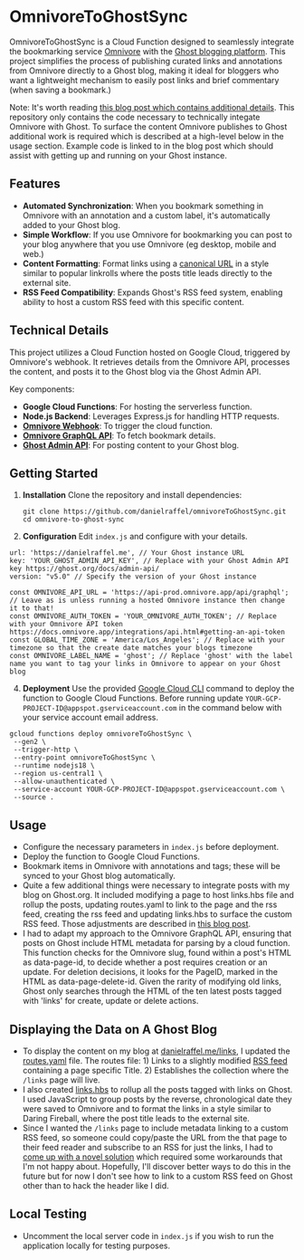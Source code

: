 # OmnivoreToGhostSync

OmnivoreToGhostSync is a Cloud Function designed to seamlessly integrate the bookmarking service [Omnivore](https://omnivore.app) with the [Ghost blogging platform](https://ghost.org). This project simplifies the process of publishing curated links and annotations from Omnivore directly to a Ghost blog, making it ideal for bloggers who want a lightweight mechanism to easily post links and brief commentary (when saving a bookmark.) 

Note: It's worth reading [this blog post which contains additional details](https://danielraffel.me/2024/01/30/intriguing-stuff/). This repository only contains the code necessary to technically integate Omnivore with Ghost. To surface the content Omnivore publishes to Ghost additional work is required which is described at a high-level below in the usage section. Example code is linked to in the blog post which should assist with getting up and running on your Ghost instance.

## Features

- **Automated Synchronization**: When you bookmark something in Omnivore with an annotation and a custom label, it's automatically added to your Ghost blog.
- **Simple Workflow**: If you use Omnivore for bookmarking you can post to your blog anywhere that you use Omnivore (eg desktop, mobile and web.)
- **Content Formatting**: Format links using a [canonical URL](https://ghost.org/changelog/canonical-urls/) in a style similar to popular linkrolls where the posts title leads directly to the external site.
- **RSS Feed Compatibility**: Expands Ghost's RSS feed system, enabling ability to host a custom RSS feed with this specific content.

## Technical Details

This project utilizes a Cloud Function hosted on Google Cloud, triggered by Omnivore's webhook. It retrieves details from the Omnivore API, processes the content, and posts it to the Ghost blog via the Ghost Admin API. 

Key components:
- **Google Cloud Functions**: For hosting the serverless function.
- **Node.js Backend**: Leverages Express.js for handling HTTP requests.
- **[Omnivore Webhook](https://docs.omnivore.app/integrations/webhooks.html)**: To trigger the cloud function.
- **[Omnivore GraphQL API](https://docs.omnivore.app/integrations/api.html)**: To fetch bookmark details.
- **[Ghost Admin API](https://ghost.org/docs/admin-api/)**: For posting content to your Ghost blog.

## Getting Started

1. **Installation**
   Clone the repository and install dependencies:
   ```
   git clone https://github.com/danielraffel/omnivoreToGhostSync.git
   cd omnivore-to-ghost-sync
   ```

2. **Configuration**
   Edit `index.js` and configure with your details.
  
  ```
url: 'https://danielraffel.me', // Your Ghost instance URL
key: 'YOUR_GHOST_ADMIN_API_KEY', // Replace with your Ghost Admin API key https://ghost.org/docs/admin-api/
version: "v5.0" // Specify the version of your Ghost instance
  
const OMNIVORE_API_URL = 'https://api-prod.omnivore.app/api/graphql'; // Leave as is unless running a hosted Omnivore instance then change it to that!
const OMNIVORE_AUTH_TOKEN = 'YOUR_OMNIVORE_AUTH_TOKEN'; // Replace with your Omnivore API token https://docs.omnivore.app/integrations/api.html#getting-an-api-token
const GLOBAL_TIME_ZONE = 'America/Los_Angeles'; // Replace with your timezone so that the create date matches your blogs timezone
const OMNIVORE_LABEL_NAME = 'ghost'; // Replace 'ghost' with the label name you want to tag your links in Omnivore to appear on your Ghost blog 

  ```

4. **Deployment**
   Use the provided [Google Cloud CLI](https://cloud.google.com/sdk/docs/install) command to deploy the function to Google Cloud Functions. Before running update `YOUR-GCP-PROJECT-ID@appspot.gserviceaccount.com` in the command below with your service account email address.

  ```
  gcloud functions deploy omnivoreToGhostSync \
   --gen2 \
   --trigger-http \
   --entry-point omnivoreToGhostSync \
   --runtime nodejs18 \
   --region us-central1 \
   --allow-unauthenticated \
   --service-account YOUR-GCP-PROJECT-ID@appspot.gserviceaccount.com \
   --source .
  ```

## Usage

- Configure the necessary parameters in `index.js` before deployment.
- Deploy the function to Google Cloud Functions.
- Bookmark items in Omnivore with annotations and tags; these will be synced to your Ghost blog automatically.
- Quite a few additional things were necessary to integrate posts with my blog on Ghost.org. It included modifying a page to host links.hbs file and rollup the posts, updating routes.yaml to link to the page and the rss feed, creating the rss feed and updating links.hbs to surface the custom RSS feed. Those adjustments are described in [this blog post](https://danielraffel.me/2024/01/30/intriguing-stuff/).
- I had to adapt my approach to the Omnivore GraphQL API, ensuring that posts on Ghost include HTML metadata for parsing by a cloud function. This function checks for the Omnivore slug, found within a post's HTML as data-page-id, to decide whether a post requires creation or an update. For deletion decisions, it looks for the PageID, marked in the HTML as data-page-delete-id. Given the rarity of modifying old links, Ghost only searches through the HTML of the ten latest posts tagged with 'links' for create, update or delete actions.

## Displaying the Data on A Ghost Blog
- To display the content on my blog at [danielraffel.me/links](danielraffel.me/links), I updated the [routes.yaml](https://gist.github.com/danielraffel/b9fcc4f91e0ce11737a67cb8200217e4) file. The routes file: 1) Links to a slightly modified [RSS feed](https://github.com/danielraffel/Dawn-mod-main/blob/main/links/rss.hbs) containing a page specific Title. 2) Establishes the collection where the `/links` page will live.
- I also created [links.hbs](https://github.com/danielraffel/Dawn-mod-main/blob/main/links.hbs) to rollup all the posts tagged with links on Ghost. I used JavaScript to group posts by the reverse, chronological date they were saved to Omnivore and to format the links in a style similar to Daring Fireball, where the post title leads to the external site.
- Since I wanted the `/links` page to include metadata linking to a custom RSS feed, so someone could copy/paste the URL from the that page to their feed reader and subscribe to an RSS for just the links, I had to [come up with a novel solution](https://github.com/danielraffel/Dawn-mod-main/commit/5317e883a74c33ab260135a13b64613b9d0900a0) which required some workarounds that I'm not happy about. Hopefully, I'll discover better ways to do this in the future but for now I don't see how to link to a custom RSS feed on Ghost other than to hack the header like I did.

## Local Testing
- Uncomment the local server code in `index.js` if you wish to run the application locally for testing purposes.
